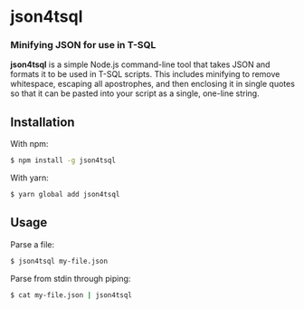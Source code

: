 # json4tsql
### **Minifying JSON for use in T-SQL**

**json4tsql** is a simple Node.js command-line tool that takes JSON and formats it to be used in T-SQL scripts. This includes minifying to remove whitespace, escaping all apostrophes, and then enclosing it in single quotes so that it can be pasted into your script as a single, one-line string.

## Installation

With npm:
```sh
$ npm install -g json4tsql
```

With yarn:
```sh
$ yarn global add json4tsql
```

## Usage

Parse a file:
```sh
$ json4tsql my-file.json
```

Parse from stdin through piping:
```sh
$ cat my-file.json | json4tsql
```
